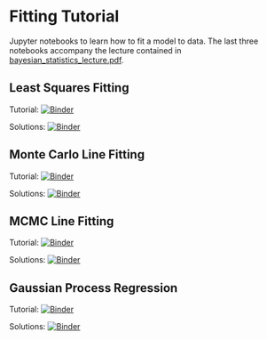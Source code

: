 # Fitting Tutorial
Jupyter notebooks to learn how to fit a model to data. The last three notebooks accompany the lecture contained in [bayesian_statistics_lecture.pdf](bayesian_statistics_lecture.pdf).

## Least Squares Fitting
Tutorial: [![Binder](https://mybinder.org/badge_logo.svg)](https://mybinder.org/v2/gh/griffin-h/fitting-tutorial/master?filepath=Fitting%20a%20Model%20to%20Data.ipynb)

Solutions: [![Binder](https://mybinder.org/badge_logo.svg)](https://mybinder.org/v2/gh/griffin-h/fitting-tutorial/master?filepath=Fitting%20a%20Model%20to%20Data%20(Solutions).ipynb)

## Monte Carlo Line Fitting
Tutorial: [![Binder](https://mybinder.org/badge_logo.svg)](https://mybinder.org/v2/gh/griffin-h/fitting-tutorial/master?filepath=monte_carlo_line_fitting.ipynb)

Solutions: [![Binder](https://mybinder.org/badge_logo.svg)](https://mybinder.org/v2/gh/griffin-h/fitting-tutorial/master?filepath=monte_carlo_line_fitting_solutions.ipynb)

## MCMC Line Fitting
Tutorial: [![Binder](https://mybinder.org/badge_logo.svg)](https://mybinder.org/v2/gh/griffin-h/fitting-tutorial/master?filepath=mcmc_line_fitting.ipynb)

Solutions: [![Binder](https://mybinder.org/badge_logo.svg)](https://mybinder.org/v2/gh/griffin-h/fitting-tutorial/master?filepath=mcmc_line_fitting_solutions.ipynb)

## Gaussian Process Regression
Tutorial: [![Binder](https://mybinder.org/badge_logo.svg)](https://mybinder.org/v2/gh/griffin-h/fitting-tutorial/master?filepath=gaussian_process_regression.ipynb)

Solutions: [![Binder](https://mybinder.org/badge_logo.svg)](https://mybinder.org/v2/gh/griffin-h/fitting-tutorial/master?filepath=gaussian_process_regression_solutions.ipynb)
